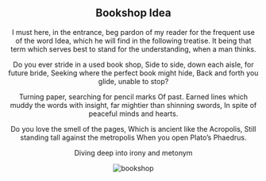 <div align="center">

## Bookshop Idea

I must here, in the entrance, beg pardon of my reader for the frequent use of the word Idea,
which he will find in the following treatise. 
It being that term which serves best to stand 
for the understanding, when a man thinks.

Do you ever stride in a used book shop,
Side to side, down each aisle, for future bride,
Seeking where the perfect book might hide,
Back and forth you glide, unable to stop?

Turning paper, searching for pencil marks
Of past. Earned lines which muddy the words 
with insight, far mightier than shinning swords,
In spite of peaceful minds and hearts.

Do you love the smell of the pages,
Which is ancient like the Acropolis,
Still standing tall against the metropolis
When you open Plato’s Phaedrus.

Diving deep into irony and metonym


![bookshop](/writing/images/bookshop.png)